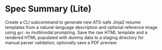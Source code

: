 # Spec Summary (Lite)

Create a CLI subcommand to generate new ATS-safe Jinja2 resume templates from a natural-language description and optional reference image using `gpt-4o` multimodal prompting. Save the raw HTML template and a rendered HTML populated with dummy data to a staging directory for manual parser validation; optionally save a PDF preview.
